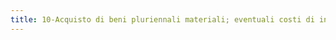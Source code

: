 ```yaml
---
title: 10-Acquisto di beni pluriennali materiali; eventuali costi di installazione e collaudo capitalizzati in conto (patrimonializzati). Pagamento a scadenza
---
```

